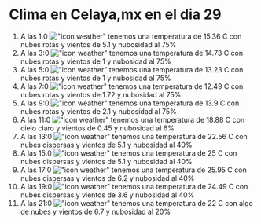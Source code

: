 # Clima en Celaya,mx en el dia 29

1. A las 1:0 !["icon weather"](http://openweathermap.org/img/w/04n.png) tenemos una temperatura de 15.36 C con nubes rotas y  vientos de 5.1 y nubosidad al 75%
1. A las 3:0 !["icon weather"](http://openweathermap.org/img/w/04n.png) tenemos una temperatura de 14.73 C con nubes rotas y  vientos de 1 y nubosidad al 75%
1. A las 5:0 !["icon weather"](http://openweathermap.org/img/w/04n.png) tenemos una temperatura de 13.23 C con nubes rotas y  vientos de 1 y nubosidad al 75%
1. A las 7:0 !["icon weather"](http://openweathermap.org/img/w/04n.png) tenemos una temperatura de 12.49 C con nubes rotas y  vientos de 1.72 y nubosidad al 75%
1. A las 9:0 !["icon weather"](http://openweathermap.org/img/w/04d.png) tenemos una temperatura de 13.9 C con nubes rotas y  vientos de 2.1 y nubosidad al 75%
1. A las 11:0 !["icon weather"](http://openweathermap.org/img/w/01d.png) tenemos una temperatura de 18.88 C con cielo claro y  vientos de 0.45 y nubosidad al 6%
1. A las 13:0 !["icon weather"](http://openweathermap.org/img/w/03d.png) tenemos una temperatura de 22.56 C con nubes dispersas y  vientos de 5.1 y nubosidad al 40%
1. A las 15:0 !["icon weather"](http://openweathermap.org/img/w/03d.png) tenemos una temperatura de 25 C con nubes dispersas y  vientos de 5.1 y nubosidad al 40%
1. A las 17:0 !["icon weather"](http://openweathermap.org/img/w/03d.png) tenemos una temperatura de 25.95 C con nubes dispersas y  vientos de 6.2 y nubosidad al 40%
1. A las 19:0 !["icon weather"](http://openweathermap.org/img/w/03n.png) tenemos una temperatura de 24.49 C con nubes dispersas y  vientos de 3.6 y nubosidad al 40%
1. A las 21:0 !["icon weather"](http://openweathermap.org/img/w/02n.png) tenemos una temperatura de 22 C con algo de nubes y  vientos de 6.7 y nubosidad al 20%
